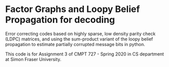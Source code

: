 # Factor Graphs and Loopy Belief Propagation for decoding

Error correcting codes based on highly sparse, low density parity check (LDPC) matrices, and using the sum-product variant of the loopy belief propagation to estimate partially corrupted message bits in python.

This code is for Assignment 3 of CMPT 727 - Spring 2020 in CS department at Simon Fraser University.
